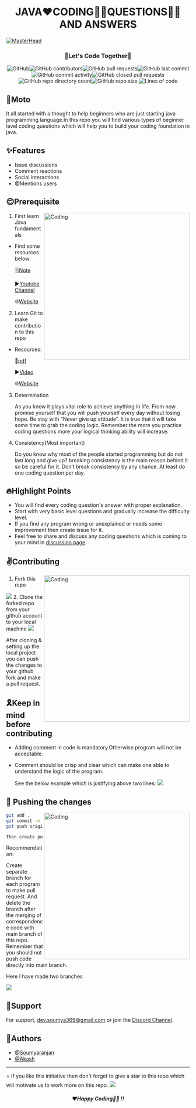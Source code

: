 <h1 align="center"> JAVA❤️CODING🧑‍💻QUESTIONS🙋‍♂️ AND ANSWERS </h1>

[![MasterHead](https://github.com/Dev-Soumyaranjan/Java-Coding-Questions/blob/main/images/README-Banner.png)](https://rishavchanda.io)
<h3 align="center">🚀Let's Code Together🚀</h3>

<p align="center"><img alt="GitHub" src="https://img.shields.io/github/license/dev-soumyaranjan/Java-Coding-Questions"><img alt="GitHub contributors" src="https://img.shields.io/github/contributors-anon/dev-soumyaranjan/Java-Coding-Questions?style=flat-square"><img alt="GitHub pull requests" src="https://img.shields.io/github/issues-pr/dev-soumyaranjan/Java-Coding-Questions"><img alt="GitHub last commit" src="https://img.shields.io/github/last-commit/dev-soumyaranjan/Java-Coding-Questions?style=flat-square"><img alt="GitHub commit activity" src="https://img.shields.io/github/commit-activity/w/dev-soumyaranjan/Java-Coding-Questions?label=Commits&style=social"><img alt="GitHub closed pull requests" src="https://img.shields.io/github/issues-pr-closed/dev-soumyaranjan/Java-Coding-Questions"><img alt="GitHub repo directory count" src="https://img.shields.io/github/directory-file-count/dev-soumyaranjan/Java-Coding-Questions?style=flat-square"><img alt="GitHub repo size" src="https://img.shields.io/github/repo-size/dev-soumyaranjan/Java-Coding-Questions">
<img alt="Lines of code" src="https://img.shields.io/tokei/lines/github/dev-soumyaranjan/Java-Coding-Questions"></p>


## 🎯Moto

It all started with a thought to help beginners who are just starting java programming language.In this repo you will find various types of beginner level coding questions which will help you to build your coding foundation in java.

## ✨Features

- Issue discussions
- Comment reactions
- Social interactions
- @Mentions users

## 😊Prerequisite

<img align="right" alt="Coding" width="400" src="https://github.com/Dev-Soumyaranjan/Java-Coding-Questions/blob/main/images/Github-Gif-3.gif">

1. First learn Java fundamentals
- Find some resources below:

  🗒️[Note](https://drive.google.com/file/d/1AybXaiub6dQQfOOOtIKW4B83B2N6taBA/view?usp=sharing)
  
  ▶[Youtube Channel](https://www.youtube.com/watch?v=eTXd89t8ngI&list=PLd3UqWTnYXOmx_J1774ukG_rvrpyWczm0)
  
  🌐[Website](https://www.javatpoint.com/java-tutorial)

  
2. Learn Git to make contribution to this repo
-  Resources:

   🧾[pdf](https://drive.google.com/file/d/124pRGV6yo_Fum-RQL0hjNmPtV7hlBD4t/view?usp=sharing) 
  
   ▶[Video](https://www.youtube.com/watch?v=apGV9Kg7ics&t=1962s)
  
   🌐[Website](https://docs.github.com/en/get-started)
  
3. Determination

    As you know it plays vital role to achieve anything in life. From now promise yourself that you
    will push yourself every day without losing hope. Be stay with “Never give up attitude”. It is true
    that it will take some time to grab the coding logic. Remember the more you practice coding 
    questions more your logical thinking ability will increase.
    
4. Consistency(Most important)

   Do you know why most of the people started programming but do not last long and give up?
   breaking consistency is the main reason behind it so be careful for it. Don’t break consistency
   by any chance. At least do one coding question per day.
   
 ## 🔥Highlight Points
  - You will find every coding question's answer with proper explanation.
  - Start with very basic level questions and gradually increase the difficulty level.
  - If you find any program wrong or unexplained or needs some improvement then create issue for it.
  - Feel free to share and discuss any coding questions which is coming to your mind in [discussion page](https://github.com/Dev-Soumyaranjan/Java-Coding-Questions/discussions).



## ✌️Contributing

<img align="right" alt="Coding" width="400" src="https://github.com/Dev-Soumyaranjan/Java-Coding-Questions/blob/main/images/dcsad.gif">

1. Fork this repo
<img src="https://github.com/Dev-Soumyaranjan/Java-Coding-Questions/blob/main/images/Fork.png">
2. Clone the forked repo from your github account to your local machine
<img src="https://github.com/Dev-Soumyaranjan/Java-Coding-Questions/blob/main/images/Clone.png">

   After cloning & setting up the local project you can push the changes to your github fork and make a pull request.
    

## 🎗️Keep in mind before contributing
- Adding comment in code is mandatory.Otherwise  program will not be acceptable.
- Comment should be crisp and clear which can make one able to understand the logic of the program.

  See the below example which is justifying above two lines:
  <img src="https://github.com/Dev-Soumyaranjan/Java-Coding-Questions/blob/main/images/code.png">

## 📌 Pushing the changes
<img align="right" alt="Coding" width="400" src="https://github.com/Dev-Soumyaranjan/Java-Coding-Questions/blob/main/images/code-push.gif">

```bash
git add .
git commit -m "feat: added new stuff"
git push origin YOUR_BRANCH_NAME

Then create pullrequest

```

Recommendation:


Create separate branch for each program to make pull request. And delete the branch after the  merging of correspondence code with main branch of this repo.
Remember that you should not push code directly into main branch.

Here I have made two branches

<img src="https://github.com/Dev-Soumyaranjan/Java-Coding-Questions/blob/main/images/Branch.png">

## 💌Support

For support, dev.soumya369@gmail.com or join the [Discord Channel](https://discord.com/channels/998687779129131159/998688141751898192).

## 👥Authors

- [@Soumyaranjan](https://github.com/Dev-Soumyaranjan)
- [@Akash](https://github.com/AkashPattnayak)
<hr>
⭐ If you like this initiative then don't forget to give a star to this repo which will motivate us to work more on this repo.

<img src="https://github.com/Dev-Soumyaranjan/Java-Coding-Questions/blob/main/images/Github-Gif-1.gif">
<h5 align="center">❤️Happy Coding🧑‍💻 !!</h5>
